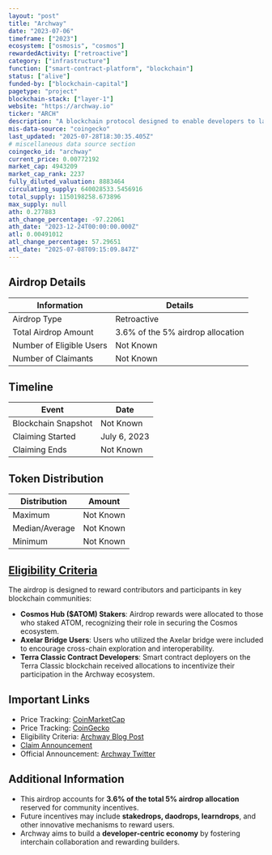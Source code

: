 ```yaml
---
layout: "post"
title: "Archway"
date: "2023-07-06"
timeframe: ["2023"]
ecosystem: ["osmosis", "cosmos"]
rewardedActivity: ["retroactive"]
category: ["infrastructure"]
function: ["smart-contract-platform", "blockchain"]
status: ["alive"]
funded-by: ["blockchain-capital"]
pagetype: "project"
blockchain-stack: ["layer-1"]
website: "https://archway.io"
ticker: "ARCH"
description: "A blockchain protocol designed to enable developers to launch decentralized applications (dApps) and capture value from their contributions to the network."
mis-data-source: "coingecko"
last_updated: "2025-07-28T18:30:35.405Z"
# miscellaneous data source section
coingecko_id: "archway"
current_price: 0.00772192
market_cap: 4943209
market_cap_rank: 2237
fully_diluted_valuation: 8883464
circulating_supply: 640028533.5456916
total_supply: 1150198258.673896
max_supply: null
ath: 0.277883
ath_change_percentage: -97.22061
ath_date: "2023-12-24T00:00:00.000Z"
atl: 0.00491012
atl_change_percentage: 57.29651
atl_date: "2025-07-08T09:15:09.847Z"
---
```


## Airdrop Details

| Information              | Details                           |
| ------------------------ | --------------------------------- |
| Airdrop Type             | Retroactive                       |
| Total Airdrop Amount     | 3.6% of the 5% airdrop allocation |
| Number of Eligible Users | Not Known                         |
| Number of Claimants      | Not Known                         |

## Timeline

| Event               | Date         |
| ------------------- | ------------ |
| Blockchain Snapshot | Not Known    |
| Claiming Started    | July 6, 2023 |
| Claiming Ends       | Not Known    |

## Token Distribution

| Distribution   | Amount    |
| -------------- | --------- |
| Maximum        | Not Known |
| Median/Average | Not Known |
| Minimum        | Not Known |

## [Eligibility Criteria](https://blog.archway.io/the-archway-genesis-airdrop-7cec4a7b2806)

The airdrop is designed to reward contributors and participants in key blockchain communities:

- **Cosmos Hub ($ATOM) Stakers**: Airdrop rewards were allocated to those who staked ATOM, recognizing their role in securing the Cosmos ecosystem.
- **Axelar Bridge Users**: Users who utilized the Axelar bridge were included to encourage cross-chain exploration and interoperability.
- **Terra Classic Contract Developers**: Smart contract deployers on the Terra Classic blockchain received allocations to incentivize their participation in the Archway ecosystem.

## Important Links

- Price Tracking: [CoinMarketCap](https://coinmarketcap.com/currencies/archway)
- Price Tracking: [CoinGecko](https://www.coingecko.com/en/coins/archway)
- Eligibility Criteria: [Archway Blog Post](https://blog.archway.io/the-archway-genesis-airdrop-7cec4a7b2806)
- [Claim Announcement](https://blog.archway.io/claim-your-archway-airdrop-cc11cc78e45f)
- Official Announcement: [Archway Twitter](https://twitter.com/archwayHQ)

## Additional Information

- This airdrop accounts for **3.6% of the total 5% airdrop allocation** reserved for community incentives.
- Future incentives may include **stakedrops, daodrops, learndrops**, and other innovative mechanisms to reward users.
- Archway aims to build a **developer-centric economy** by fostering interchain collaboration and rewarding builders.